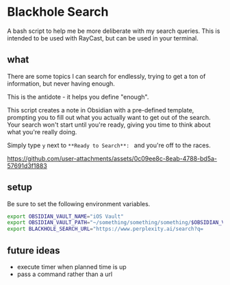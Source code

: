 # Blackhole Search

A bash script to help me be more deliberate with my search queries. This is intended to be used with RayCast, but can be used in your terminal.

## what

There are some topics I can search for endlessly, trying to get a ton of information, but never having enough.

This is the antidote - it helps you define "enough".

This script creates a note in Obsidian with a pre-defined template, prompting you to fill out what you actually want to get out of the search.
Your search won't start until you're ready, giving you time to think about what you're really doing.

Simply type `y` next to `**Ready to Search**: ` and you're off to the races.

https://github.com/user-attachments/assets/0c09ee8c-8eab-4788-bd5a-57691d3f1883

## setup

Be sure to set the following environment variables.

```bash
export OBSIDIAN_VAULT_NAME="iOS Vault"
export OBSIDIAN_VAULT_PATH="~/something/something/something/$OBSIDIAN_VAULT_NAME"
export BLACKHOLE_SEARCH_URL="https://www.perplexity.ai/search?q=
```

## future ideas

- execute timer when planned time is up
- pass a command rather than a url
